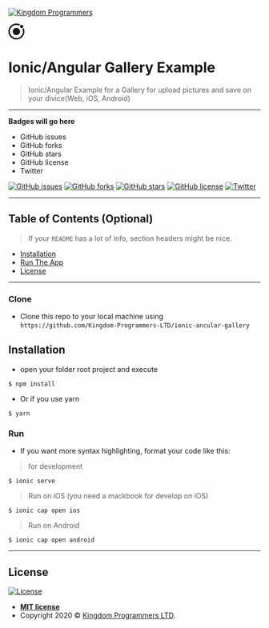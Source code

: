 <a href="https://kingdomprogrammers.com"><img src="https://avatars0.githubusercontent.com/u/59099902?s=60&v=4" title="Kingdom Programmers" alt="Kingdom Programmers"></a>

<!-- [![FVCproductions](https://avatars1.githubusercontent.com/u/4284691?v=3&s=200)](http://fvcproductions.com) -->

<svg width="32" height="32" viewBox="0 0 32 32" fill="none" xmlns="http://www.w3.org/2000/svg">
<path fill-rule="evenodd" clip-rule="evenodd" d="M30.4327 9.05578L30.5633 9.36054C31.5211 11.4721 32 13.6925 32 16C32 24.8163 24.8163 32 16 32C7.18367 32 0 24.8163 0 16C0 7.18367 7.18367 0 16 0C18.5905 0 21.0503 0.609524 23.3143 1.7415L23.619 1.89388L23.3578 2.11156C22.7048 2.63401 22.2041 3.28707 21.8776 4.04898L21.7905 4.26667L21.5946 4.17959C19.8313 3.35238 17.9592 2.91701 16 2.91701C8.77279 2.91701 2.91701 8.77279 2.91701 16C2.91701 23.2272 8.77279 29.083 16 29.083C23.2272 29.083 29.083 23.2054 29.083 16C29.083 14.2803 28.7565 12.5823 28.0816 10.9932L27.9946 10.7755L28.2122 10.6884C28.9741 10.4054 29.6707 9.92653 30.215 9.31701L30.4327 9.05578ZM26.4707 9.36057C28.3102 9.36057 29.8014 7.8694 29.8014 6.02996C29.8014 4.19051 28.3102 2.69934 26.4707 2.69934C24.6313 2.69934 23.1401 4.19051 23.1401 6.02996C23.1401 7.8694 24.6313 9.36057 26.4707 9.36057ZM15.9999 8.70754C11.9727 8.70754 8.7074 11.9728 8.7074 16.0001C8.7074 20.0273 11.9727 23.2926 15.9999 23.2926C20.0271 23.2926 23.2924 20.0273 23.2924 16.0001C23.2924 11.9728 20.0271 8.70754 15.9999 8.70754Z" fill="currentColor"></path>
</svg>

# Ionic/Angular Gallery Example

> Ionic/Angular Example for a Gallery for upload pictures and save on your divice(Web, iOS, Android)
---
**Badges will go here**

- GitHub issues
- GitHub forks
- GitHub stars
- GitHub license
- Twitter

[![GitHub issues](https://img.shields.io/github/issues/Kingdom-Programmers-LTD/ionic-ancular-gallery)](https://kingdomprogrammers.com) [![GitHub forks](https://img.shields.io/github/forks/Kingdom-Programmers-LTD/ionic-ancular-gallery)](https://kingdomprogrammers.com) [![GitHub stars]( https://img.shields.io/github/stars/Kingdom-Programmers-LTD/ionic-ancular-gallery)](https://kingdomprogrammers.com) [![GitHub license](https://img.shields.io/github/license/Kingdom-Programmers-LTD/ionic-ancular-gallery)](https://kingdomprogrammers.com) [![Twitter](https://img.shields.io/twitter/url?url=https%3A%2F%2Fgithub.com%2FKingdom-Programmers-LTD%2Fionic-ancular-gallery)](https://kingdomprogrammers.com)

---

## Table of Contents (Optional)

> If your `README` has a lot of info, section headers might be nice.

- [Installation](#installation)
- [Run The App](#run)
- [License](#license)

---

### Clone

- Clone this repo to your local machine using `https://github.com/Kingdom-Programmers-LTD/ionic-ancular-gallery`

## Installation
- open your folder root project and execute

```shell
$ npm install
```
- Or if you use yarn

```shell
$ yarn
```



### Run

- If you want more syntax highlighting, format your code like this:

> for development

```shell
$ ionic serve
```

> Run on iOS (you need a mackbook for develop on iOS)

```shell
$ ionic cap open ios
```

> Run on Android

```shell
$ ionic cap open android
```
---
## License

[![License](https://img.shields.io/github/license/Kingdom-Programmers-LTD/ionic-ancular-gallery)](https://opensource.org/licenses/MIT)

- **[MIT license](https://opensource.org/licenses/MIT)**
- Copyright 2020 © <a href="https://kingdomprogrammers.com" target="_blank">Kingdom Programmers LTD</a>.